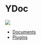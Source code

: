# YDoc
![](style/images/logo.png)


* [Documents](/documents/index.html)
* [Plugins](/plugins/index.html)
